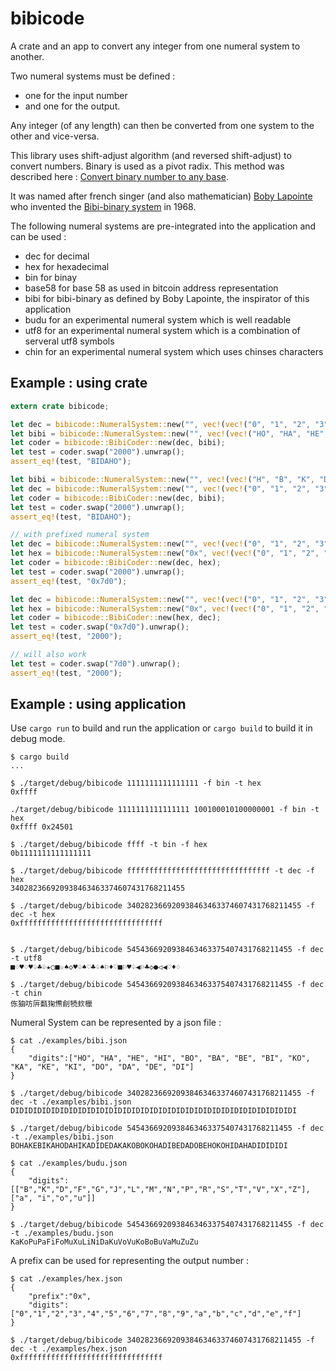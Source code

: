 # bibicode

A crate and an app to convert any integer from one numeral system to another.

Two numeral systems must be defined :
- one for the input number
- and one for the output.

Any integer (of any length) can then be converted from one system to the other and vice-versa.

This library uses shift-adjust algorithm (and reversed shift-adjust) to convert numbers. Binary is used as a pivot radix. This method was described here : [Convert binary number to any base](https://www.edn.com/design/systems-design/4460458/Convert-binary-number-to-any-base).

It was named after french singer (and also mathematician) [Boby Lapointe](https://en.wikipedia.org/wiki/Boby_Lapointe) who invented the [Bibi-binary system](s://en.wikipedia.org/wiki/Bibi-binary) in 1968.

The following numeral systems are pre-integrated into the application and can be used :
- dec for decimal
- hex for hexadecimal
- bin for binay
- base58 for base 58 as used in bitcoin address representation
- bibi for bibi-binary as defined by Boby Lapointe, the inspirator of this application
- budu for an experimental numeral system which is well readable
- utf8 for an experimental numeral system which is a combination of serveral utf8 symbols
- chin for an experimental numeral system which uses chinses characters


## Example : using crate
```rust
extern crate bibicode;

let dec = bibicode::NumeralSystem::new("", vec!(vec!("0", "1", "2", "3", "4", "5", "6", "7", "8", "9"))).unwrap();
let bibi = bibicode::NumeralSystem::new("", vec!(vec!("HO", "HA", "HE", "HI", "BO", "BA", "BE", "BI", "KO", "KA", "KE", "KI", "DO", "DA", "DE", ))).unwrap();
let coder = bibicode::BibiCoder::new(dec, bibi);
let test = coder.swap("2000").unwrap();
assert_eq!(test, "BIDAHO");

let bibi = bibicode::NumeralSystem::new("", vec!(vec!("H", "B", "K", "D"), vec!("O", "A", "E", "I"))).unwrap();
let dec = bibicode::NumeralSystem::new("", vec!(vec!("0", "1", "2", "3", "4", "5", "6", "7", "8", "9"))).unwrap();
let coder = bibicode::BibiCoder::new(dec, bibi);
let test = coder.swap("2000").unwrap();
assert_eq!(test, "BIDAHO");

// with prefixed numeral system
let dec = bibicode::NumeralSystem::new("", vec!(vec!("0", "1", "2", "3", "4", "5", "6", "7", "8", "9"))).unwrap();
let hex = bibicode::NumeralSystem::new("0x", vec!(vec!("0", "1", "2", "3", "4", "5", "6", "7", "8", "9", "a", "b", "c", "d", "e", "f"))).unwrap();
let coder = bibicode::BibiCoder::new(dec, hex);
let test = coder.swap("2000").unwrap();
assert_eq!(test, "0x7d0");

let dec = bibicode::NumeralSystem::new("", vec!(vec!("0", "1", "2", "3", "4", "5", "6", "7", "8", "9"))).unwrap();
let hex = bibicode::NumeralSystem::new("0x", vec!(vec!("0", "1", "2", "3", "4", "5", "6", "7", "8", "9", "a", "b", "c", "d", "e", "f"))).unwrap();
let coder = bibicode::BibiCoder::new(hex, dec);
let test = coder.swap("0x7d0").unwrap();
assert_eq!(test, "2000");

// will also work
let test = coder.swap("7d0").unwrap();
assert_eq!(test, "2000");
```

## Example : using application

Use `cargo run` to build and run the application or `cargo build` to build it in debug mode.

```shell
$ cargo build
...

$ ./target/debug/bibicode 1111111111111111 -f bin -t hex
0xffff

./target/debug/bibicode 1111111111111111 100100010100000001 -f bin -t hex
0xffff 0x24501

$ ./target/debug/bibicode ffff -t bin -f hex
0b1111111111111111

$ ./target/debug/bibicode ffffffffffffffffffffffffffffffff -t dec -f hex
340282366920938463463374607431768211455

$ ./target/debug/bibicode 340282366920938463463374607431768211455 -f dec -t hex
0xffffffffffffffffffffffffffffffff


$ ./target/debug/bibicode 5454366920938463463375407431768211455 -f dec -t utf8
■♢♥♢♥♤♣♧★○■☆♠◇♥♧♠♡♣♤♠⚐♦♡■⚐♥♤◀⚐♣◇●◁◀♡♦♢

$ ./target/debug/bibicode 5454366920938463463375407431768211455 -f dec -t chin
㑈㹨㕫㕃㽃㹼㷶㓱㸿㰪㯿
```

Numeral System can be represented by a json file :

```shell
$ cat ./examples/bibi.json
{
    "digits":["HO", "HA", "HE", "HI", "BO", "BA", "BE", "BI", "KO", "KA", "KE", "KI", "DO", "DA", "DE", "DI"]
}

$ ./target/debug/bibicode 340282366920938463463374607431768211455 -f dec -t ./examples/bibi.json
DIDIDIDIDIDIDIDIDIDIDIDIDIDIDIDIDIDIDIDIDIDIDIDIDIDIDIDIDIDIDIDI

$ ./target/debug/bibicode 5454366920938463463375407431768211455 -f dec -t ./examples/bibi.json
BOHAKEBIKAHODAHIKADIDEDAKAKOBOKOHADIBEDADOBEHOKOHIDAHADIDIDIDI

$ cat ./examples/budu.json
{
    "digits": [["B","K","D","F","G","J","L","M","N","P","R","S","T","V","X","Z"], ["a", "i","o","u"]]
}

$ ./target/debug/bibicode 5454366920938463463375407431768211455 -f dec -t ./examples/budu.json
KaKoPuPaFiFoMuXuLiNiDaKuVoVuKoBoBuVaMuZuZu
```

A prefix can be used for representing the output number :

```shell
$ cat ./examples/hex.json
{
    "prefix":"0x",
    "digits":["0","1","2","3","4","5","6","7","8","9","a","b","c","d","e","f"]
}

$ ./target/debug/bibicode 340282366920938463463374607431768211455 -f dec -t ./examples/hex.json
0xffffffffffffffffffffffffffffffff
```

